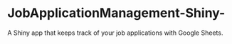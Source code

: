 # JobApplicationManagement-Shiny-
A Shiny app that keeps track of your job applications with Google Sheets.
